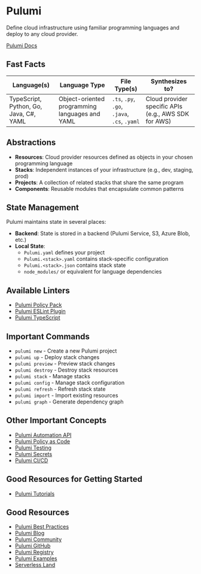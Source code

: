 # Pulumi

Define cloud infrastructure using familiar programming languages and deploy to any cloud provider.

[Pulumi Docs](https://www.pulumi.com/docs/)

## Fast Facts

| Language(s)   | Language Type | File Type(s) | Synthesizes to?                         |
|--------------|-------------|------------------|----------------------|
| TypeScript, Python, Go, Java, C#, YAML | Object-oriented programming languages and YAML | `.ts`, `.py`, `.go`, `.java`, `.cs`, `.yaml` | Cloud provider specific APIs (e.g., AWS SDK for AWS) |

## Abstractions

- **Resources**: Cloud provider resources defined as objects in your chosen programming language
- **Stacks**: Independent instances of your infrastructure (e.g., dev, staging, prod)
- **Projects**: A collection of related stacks that share the same program
- **Components**: Reusable modules that encapsulate common patterns

## State Management

Pulumi maintains state in several places:

- **Backend**: State is stored in a backend (Pulumi Service, S3, Azure Blob, etc.)
- **Local State**: 
  - `Pulumi.yaml` defines your project
  - `Pulumi.<stack>.yaml` contains stack-specific configuration
  - `Pulumi.<stack>.json` contains stack state
  - `node_modules/` or equivalent for language dependencies

## Available Linters

- [Pulumi Policy Pack](https://www.pulumi.com/docs/guides/crossguard/aws-guard/)
- [Pulumi ESLint Plugin](https://www.pulumi.com/docs/guides/using-eslint/)
- [Pulumi TypeScript](https://www.pulumi.com/docs/guides/typescript/)

## Important Commands

- `pulumi new` - Create a new Pulumi project
- `pulumi up` - Deploy stack changes
- `pulumi preview` - Preview stack changes
- `pulumi destroy` - Destroy stack resources
- `pulumi stack` - Manage stacks
- `pulumi config` - Manage stack configuration
- `pulumi refresh` - Refresh stack state
- `pulumi import` - Import existing resources
- `pulumi graph` - Generate dependency graph

## Other Important Concepts

- [Pulumi Automation API](https://www.pulumi.com/docs/guides/automation-api/)
- [Pulumi Policy as Code](https://www.pulumi.com/docs/guides/crossguard/)
- [Pulumi Testing](https://www.pulumi.com/docs/guides/testing/)
- [Pulumi Secrets](https://www.pulumi.com/docs/guides/secrets/)
- [Pulumi CI/CD](https://www.pulumi.com/docs/guides/continuous-delivery/)

## Good Resources for Getting Started

- [Pulumi Tutorials](https://www.pulumi.com/docs/get-started/)

## Good Resources

- [Pulumi Best Practices](https://www.pulumi.com/docs/guides/best-practices/)
- [Pulumi Blog](https://www.pulumi.com/blog/)
- [Pulumi Community](https://www.pulumi.com/community/)
- [Pulumi GitHub](https://github.com/pulumi/pulumi)
- [Pulumi Registry](https://www.pulumi.com/registry/)
- [Pulumi Examples](https://github.com/pulumi/examples)
- [Serverless Land](https://serverlessland.com/patterns?framework=Pulumi)
